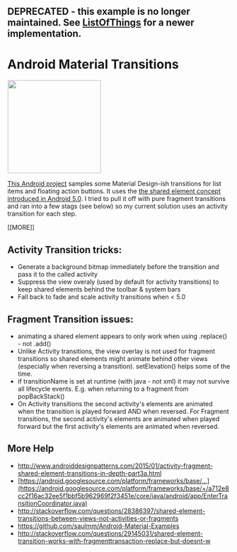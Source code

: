 ## DEPRECATED - this example is no longer maintained.  See [ListOfThings](https://github.com/toddway/ListOfThings) for a newer implementation.

# Android Material Transitions


<img src="https://raw.githubusercontent.com/toddway/MaterialTransitions/master/img/activity-transitions.gif" style="width:210px;border:1px solid #eeeeee"/>

[This Android project](https://github.com/toddway/MaterialTransitions) samples some Material Design-ish transitions for list items and floating action buttons.  It uses the
[the shared element concept introduced in Android 5.0](https://developer.android.com/training/material/animations.html).  I tried to pull it off with pure fragment transitions and ran into a few stags (see below)
so my current solution uses an activity transition for each step.

[[MORE]]

## Activity Transition tricks:

- Generate a background bitmap immediately before the transition and pass it to the called activity
- Suppress the view overaly (used by default for activity transitions) to keep shared elements behind the toolbar & system bars
- Fall back to fade and scale activity transitions when < 5.0

## Fragment Transition issues:

- animating a shared element appears to only work when using .replace() - not .add()
- Unlike Activity transitions, the view overlay is not used for fragment transitions so shared elements
  might animate behind other views (especially when reversing a transition).  setElevation() helps some of the time.
- if transitionName is set at runtime (with java - not xml) it may not survive all lifecycle events.
  E.g. when returning to a fragment from popBackStack()
- On Activity transitions the second activity's elements are animated when the transition is played forward AND
when reversed.  For Fragment transitions, the second activity's elements are animated when played forward but
the first activity's elements are animated when reversed.

## More Help
- http://www.androiddesignpatterns.com/2015/01/activity-fragment-shared-element-transitions-in-depth-part3a.html
- [https://android.googlesource.com/platform/frameworks/base/...](https://android.googlesource.com/platform/frameworks/base/+/a712e8cc2f16ac32ee5f1bbf5b962969f2f3451e/core/java/android/app/EnterTransitionCoordinator.java)
- http://stackoverflow.com/questions/28386397/shared-element-transitions-between-views-not-activities-or-fragments
- https://github.com/saulmm/Android-Material-Examples
- http://stackoverflow.com/questions/29145031/shared-element-transition-works-with-fragmenttransaction-replace-but-doesnt-w
